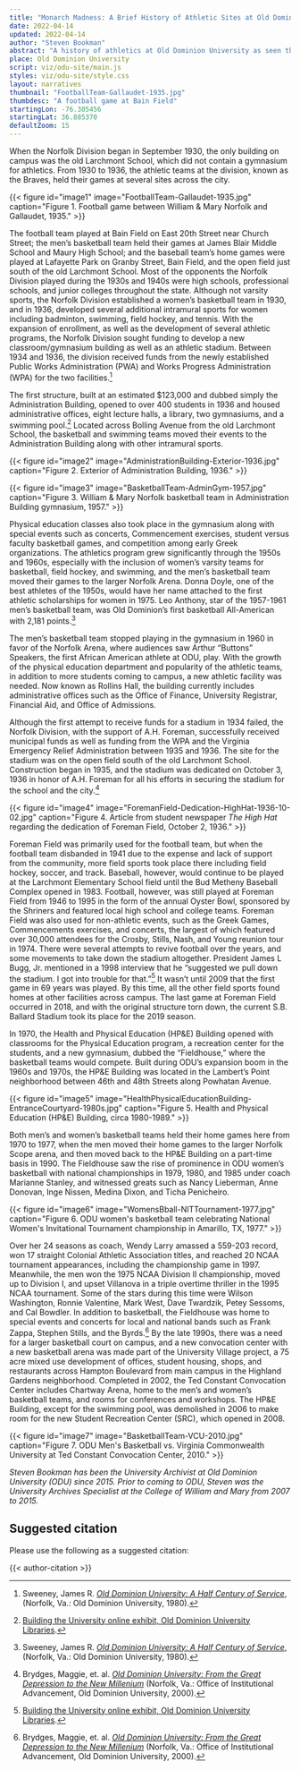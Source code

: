 ```yaml
---
title: "Monarch Madness: A Brief History of Athletic Sites at Old Dominion University"
date: 2022-04-14
updated: 2022-04-14
author: "Steven Bookman"
abstract: "A history of athletics at Old Dominion University as seen through its early stadium, gymnasiums, and other athletic facilities."
place: Old Dominion University
script: viz/odu-site/main.js
styles: viz/odu-site/style.css
layout: narratives
thumbnail: "FootballTeam-Gallaudet-1935.jpg"
thumbdesc: "A football game at Bain Field"
startingLon: -76.305456
startingLat: 36.885370
defaultZoom: 15
---
```


When the Norfolk Division began in September 1930, the only building on campus was the old Larchmont School, which did not contain a gymnasium for athletics. From 1930 to 1936, the athletic teams at the division, known as the Braves, held their games at several sites across the city.

{{< figure id="image1" image="FootballTeam-Gallaudet-1935.jpg" caption="Figure 1. Football game between William & Mary Norfolk and Gallaudet, 1935." >}}

The football team played at <span class="notation" data-id="1" data-zoom="17" data-lat="36.866165" data-lon="-76.281292">Bain Field</span> on East 20th Street near Church Street; the men’s basketball team held their games at James Blair Middle School and Maury High School; and the baseball team’s home games were played at Lafayette Park on Granby Street, Bain Field, and the open field just south of the old Larchmont School. Most of the opponents the Norfolk Division played during the 1930s and 1940s were high schools, professional schools, and junior colleges throughout the state. Although not varsity sports, the Norfolk Division established a women’s basketball team in 1930, and in 1936, developed several additional intramural sports for women including badminton, swimming, field hockey, and tennis. With the expansion of enrollment, as well as the development of several athletic programs, the Norfolk Division sought funding to develop a new classroom/gymnasium building as well as an athletic stadium. Between 1934 and 1936, the division received funds from the newly established Public Works Administration (PWA) and Works Progress Administration (WPA) for the two facilities.[^1] 

[^1]: Sweeney, James R. *[Old Dominion University: A Half Century of Service](https://digitalcommons.odu.edu/)*, (Norfolk, Va.: Old Dominion University, 1980).

The first structure, built at an estimated $123,000 and dubbed simply the <span class="notation" data-id="1" data-zoom="19" data-lat="36.890011" data-lon="-76.304579">Administration Building,</span> opened to over 400 students in 1936 and housed administrative offices, eight lecture halls, a library, two gymnasiums, and a swimming pool.[^2] Located across Bolling Avenue from the old Larchmont School, the basketball and swimming teams moved their events to the Administration Building along with other intramural sports. 

[^2]: [Building the University online exhibit, Old Dominion University Libraries](https://exhibits.lib.odu.edu/exhibits/show/buildings/1935). 

{{< figure id="image2" image="AdministrationBuilding-Exterior-1936.jpg" caption="Figure 2. Exterior of Administration Building, 1936." >}}

{{< figure id="image3" image="BasketballTeam-AdminGym-1957.jpg" caption="Figure 3. William & Mary Norfolk basketball team in Administration Building gymnasium, 1957." >}}

Physical education classes also took place in the gymnasium along with special events such as concerts, Commencement exercises, student versus faculty basketball games, and competition among early Greek organizations. The athletics program grew significantly through the 1950s and 1960s, especially with the inclusion of women’s varsity teams for basketball, field hockey, and swimming, and the men’s basketball team moved their games to the larger Norfolk Arena. Donna Doyle, one of the best athletes of the 1950s, would have her name attached to the first athletic scholarships for women in 1975. Leo Anthony, star of the 1957-1961 men’s basketball team, was Old Dominion’s first basketball All-American with 2,181 points.[^3]  

[^3]: Sweeney, James R. *[Old Dominion University: A Half Century of Service](https://digitalcommons.odu.edu/)*, (Norfolk, Va.: Old Dominion University, 1980).

The men’s basketball team stopped playing in the gymnasium in 1960 in favor of the Norfolk Arena, where audiences saw Arthur “Buttons” Speakers, the first African American athlete at ODU, play. With the growth of the physical education department and popularity of the athletic teams, in addition to more students coming to campus, a new athletic facility was needed. Now known as Rollins Hall, the building currently includes administrative offices such as the Office of Finance, University Registrar, Financial Aid, and Office of Admissions. 

Although the first attempt to receive funds for a stadium in 1934 failed, the Norfolk Division, with the support of A.H. Foreman, successfully received municipal funds as well as funding from the WPA and the Virginia Emergency Relief Administration between 1935 and 1936. <span class="notation" data-id="1" data-zoom="18" data-lat="36.889019" data-lon="-76.304938">The site for the stadium was on the open field south of the old Larchmont School.</span> Construction began in 1935, and the stadium was dedicated on October 3, 1936 in honor of A.H. Foreman for all his efforts in securing the stadium for the school and the city.[^4]  

[^4]: Brydges, Maggie, et. al. *[Old Dominion University: From the Great Depression to the New Millenium](https://digitalcommons.odu.edu/oduhistory-bookshelf/2/)* (Norfolk, Va.: Office of Institutional Advancement, Old Dominion University, 2000).

{{< figure id="image4" image="ForemanField-Dedication-HighHat-1936-10-02.jpg" caption="Figure 4. Article from student newspaper *The High Hat* regarding the dedication of Foreman Field, October 2, 1936." >}}

Foreman Field was primarily used for the football team, but when the football team disbanded in 1941 due to the expense and lack of support from the community, more field sports took place there including field hockey, soccer, and track. Baseball, however, would continue to be played at the Larchmont Elementary School field until the Bud Metheny Baseball Complex opened in 1983. Football, however, was still played at Foreman Field from 1946 to 1995 in the form of the annual Oyster Bowl, sponsored by the Shriners and featured local high school and college teams. Foreman Field was also used for non-athletic events, such as the Greek Games, Commencements exercises, and concerts, the largest of which featured over 30,000 attendees for the Crosby, Stills, Nash, and Young reunion tour in 1974. There were several attempts to revive football over the years, and some movements to take down the stadium altogether. President James L Bugg, Jr. mentioned in a 1998 interview that he “suggested we pull down the stadium. I got into trouble for that.”[^5] It wasn’t until 2009 that the first game in 69 years was played. By this time, all the other field sports found homes at other facilities across campus. The last game at Foreman Field occurred in 2018, and with the original structure torn down, the current S.B. Ballard Stadium took its place for the 2019 season.    

[^5]: [Building the University online exhibit, Old Dominion University Libraries](https://exhibits.lib.odu.edu/exhibits/show/buildings/1935). 

In 1970, <span class="notation" data-id="1" data-zoom="18" data-lat="36.885935" data-lon="-76.311252">the Health and Physical Education (HP&E) Building</span> opened with classrooms for the Physical Education program, a recreation center for the students, and a new gymnasium, dubbed the “Fieldhouse,” where the basketball teams would compete. Built during ODU’s expansion boom in the 1960s and 1970s, the HP&E Building was located in the Lambert’s Point neighborhood between 46th and 48th Streets along Powhatan Avenue. 

{{< figure id="image5" image="HealthPhysicalEducationBuilding-EntranceCourtyard-1980s.jpg" caption="Figure 5. Health and Physical Education (HP&E) Building, circa 1980-1989." >}}

Both men’s and women’s basketball teams held their home games here from 1970 to 1977, when the men moved their home games to the larger Norfolk Scope arena, and then moved back to the HP&E Building on a part-time basis in 1990. The Fieldhouse saw the rise of prominence in ODU women’s basketball with national championships in 1979, 1980, and 1985 under coach Marianne Stanley, and witnessed greats such as Nancy Lieberman, Anne Donovan, Inge Nissen, Medina Dixon, and Ticha Penicheiro. 

{{< figure id="image6" image="WomensBball-NITTournament-1977.jpg" caption="Figure 6. ODU women's basketball team celebrating National Women's Invitational Tournament championship in Amarillo, TX, 1977." >}}

Over her 24 seasons as coach, Wendy Larry amassed a 559-203 record, won 17 straight Colonial Athletic Association titles, and reached 20 NCAA tournament appearances, including the championship game in 1997. Meanwhile, the men won the 1975 NCAA Division II championship, moved up to Division I, and upset Villanova in a triple overtime thriller in the 1995 NCAA tournament. Some of the stars during this time were Wilson Washington, Ronnie Valentine, Mark West, Dave Twardzik, Petey Sessoms, and Cal Bowdler. In addition to basketball, the Fieldhouse was home to special events and concerts for local and national bands such as Frank Zappa, Stephen Stills, and the Byrds.[^6] By the late 1990s, there was a need for a larger basketball court on campus, and a new convocation center with a new basketball arena was made part of the <span class="notation" data-id="1" data-zoom="17" data-lat="36.884111" data-lon="-76.301382">University Village</span> project, a 75 acre mixed use development of offices, student housing, shops, and restaurants across Hampton Boulevard from main campus in the Highland Gardens neighborhood. Completed in 2002, the Ted Constant Convocation Center includes Chartway Arena, home to the men’s and women’s basketball teams, and rooms for conferences and workshops. The HP&E Building, except for the swimming pool, was demolished in 2006 to make room for the new Student Recreation Center (SRC), which opened in 2008.

{{< figure id="image7" image="BasketballTeam-VCU-2010.jpg" caption="Figure 7. ODU Men's Basketball vs. Virginia Commonwealth University at Ted Constant Convocation Center, 2010." >}}

[^6]: Brydges, Maggie, et. al. *[Old Dominion University: From the Great Depression to the New Millenium](https://digitalcommons.odu.edu/oduhistory-bookshelf/2/)* (Norfolk, Va.: Office of Institutional Advancement, Old Dominion University, 2000).

*Steven Bookman has been the University Archivist at Old Dominion University (ODU) since 2015. Prior to coming to ODU, Steven was the University Archives Specialist at the College of William and Mary from 2007 to 2015.*

## Suggested citation

Please use the following as a suggested citation:

{{< author-citation >}}